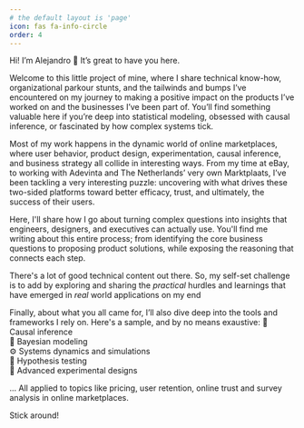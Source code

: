 ```yaml
---
# the default layout is 'page'
icon: fas fa-info-circle
order: 4
---
```


Hi! I’m Alejandro 👋 
It’s great to have you here.

Welcome to this little project of mine, where I share technical know-how, organizational parkour stunts, and the tailwinds and bumps I’ve encountered on my journey to making a positive impact on the products I’ve worked on and the businesses I’ve been part of. You’ll find something valuable here if you’re deep into statistical modeling, obsessed with causal inference, or fascinated by how complex systems tick.

Most of my work happens in the dynamic world of online marketplaces, where user behavior, product design, experimentation, causal inference, and business strategy all collide in interesting ways. From my time at eBay, to working with Adevinta and The Netherlands’ very own Marktplaats, I’ve been tackling a very interesting puzzle: uncovering with what drives these two-sided platforms toward better efficacy, trust, and ultimately, the success of their users.

Here, I'll share how I go about turning complex questions into insights that engineers, designers, and executives can actually use. You'll find me writing about this entire process; from identifying the core business questions to proposing product solutions, while exposing the reasoning that connects each step.

There's a lot of good technical content out there. So, my self-set challenge is to add by exploring and sharing the *practical* hurdles and learnings that have emerged in *real* world applications on my end

Finally, about what you all came for, I’ll also dive deep into the tools and frameworks I rely on. Here's a sample, and by no means exaustive:
🔄 Causal inference  
🎲 Bayesian modeling  
⚙️ Systems dynamics and simulations  
🔎 Hypothesis testing  
🧪 Advanced experimental designs  

... All applied to topics like pricing, user retention, online trust and survey analysis in online marketplaces.


Stick around!

